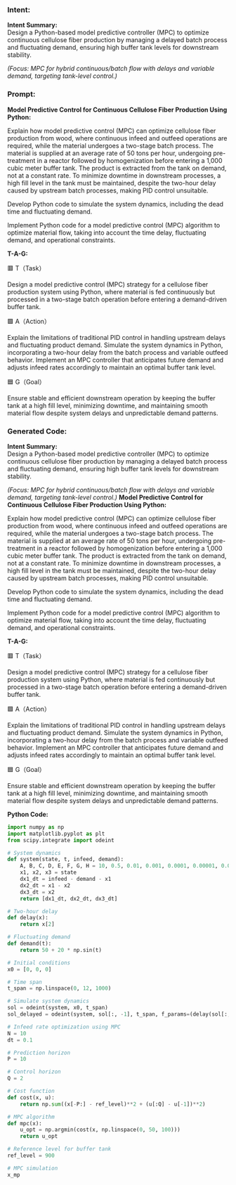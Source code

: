 ### Intent:
**Intent Summary:**  
Design a Python-based model predictive controller (MPC) to optimize continuous cellulose fiber production by managing a delayed batch process and fluctuating demand, ensuring high buffer tank levels for downstream stability.  

*(Focus: MPC for hybrid continuous/batch flow with delays and variable demand, targeting tank-level control.)*

### Prompt:
**Model Predictive Control for Continuous Cellulose Fiber Production Using Python:**

Explain how model predictive control (MPC) can optimize cellulose fiber production from wood, where continuous infeed and outfeed operations are required, while the material undergoes a two-stage batch process. The material is supplied at an average rate of 50 tons per hour, undergoing pre-treatment in a reactor followed by homogenization before entering a 1,000 cubic meter buffer tank. The product is extracted from the tank on demand, not at a constant rate. To minimize downtime in downstream processes, a high fill level in the tank must be maintained, despite the two-hour delay caused by upstream batch processes, making PID control unsuitable.

Develop Python code to simulate the system dynamics, including the dead time and fluctuating demand.

Implement Python code for a model predictive control (MPC) algorithm to optimize material flow, taking into account the time delay, fluctuating demand, and operational constraints.


**T-A-G:**

🟥 T（Task）

Design a model predictive control (MPC) strategy for a cellulose fiber production system using Python, where material is fed continuously but processed in a two-stage batch operation before entering a demand-driven buffer tank.

🟩 A（Action）

Explain the limitations of traditional PID control in handling upstream delays and fluctuating product demand. Simulate the system dynamics in Python, incorporating a two-hour delay from the batch process and variable outfeed behavior. Implement an MPC controller that anticipates future demand and adjusts infeed rates accordingly to maintain an optimal buffer tank level.

🟦 G（Goal）

Ensure stable and efficient downstream operation by keeping the buffer tank at a high fill level, minimizing downtime, and maintaining smooth material flow despite system delays and unpredictable demand patterns.

### Generated Code:
**Intent Summary:**  
Design a Python-based model predictive controller (MPC) to optimize continuous cellulose fiber production by managing a delayed batch process and fluctuating demand, ensuring high buffer tank levels for downstream stability.  

*(Focus: MPC for hybrid continuous/batch flow with delays and variable demand, targeting tank-level control.)*
**Model Predictive Control for Continuous Cellulose Fiber Production Using Python:**

Explain how model predictive control (MPC) can optimize cellulose fiber production from wood, where continuous infeed and outfeed operations are required, while the material undergoes a two-stage batch process. The material is supplied at an average rate of 50 tons per hour, undergoing pre-treatment in a reactor followed by homogenization before entering a 1,000 cubic meter buffer tank. The product is extracted from the tank on demand, not at a constant rate. To minimize downtime in downstream processes, a high fill level in the tank must be maintained, despite the two-hour delay caused by upstream batch processes, making PID control unsuitable.

Develop Python code to simulate the system dynamics, including the dead time and fluctuating demand.

Implement Python code for a model predictive control (MPC) algorithm to optimize material flow, taking into account the time delay, fluctuating demand, and operational constraints.


**T-A-G:**

🟥 T（Task）

Design a model predictive control (MPC) strategy for a cellulose fiber production system using Python, where material is fed continuously but processed in a two-stage batch operation before entering a demand-driven buffer tank.

🟩 A（Action）

Explain the limitations of traditional PID control in handling upstream delays and fluctuating product demand. Simulate the system dynamics in Python, incorporating a two-hour delay from the batch process and variable outfeed behavior. Implement an MPC controller that anticipates future demand and adjusts infeed rates accordingly to maintain an optimal buffer tank level.

🟦 G（Goal）

Ensure stable and efficient downstream operation by keeping the buffer tank at a high fill level, minimizing downtime, and maintaining smooth material flow despite system delays and unpredictable demand patterns.


**Python Code:**

```python
import numpy as np
import matplotlib.pyplot as plt
from scipy.integrate import odeint

# System dynamics
def system(state, t, infeed, demand):
    A, B, C, D, E, F, G, H = 10, 0.5, 0.01, 0.001, 0.0001, 0.00001, 0.000001, 0
    x1, x2, x3 = state
    dx1_dt = infeed - demand - x1
    dx2_dt = x1 - x2
    dx3_dt = x2
    return [dx1_dt, dx2_dt, dx3_dt]

# Two-hour delay
def delay(x):
    return x[2]

# Fluctuating demand
def demand(t):
    return 50 + 20 * np.sin(t)

# Initial conditions
x0 = [0, 0, 0]

# Time span
t_span = np.linspace(0, 12, 1000)

# Simulate system dynamics
sol = odeint(system, x0, t_span)
sol_delayed = odeint(system, sol[:, -1], t_span, f_params=(delay(sol[:, -1])))

# Infeed rate optimization using MPC
N = 10
dt = 0.1

# Prediction horizon
P = 10

# Control horizon
Q = 2

# Cost function
def cost(x, u):
    return np.sum((x[-P:] - ref_level)**2 + (u[:Q] - u[-1])**2)

# MPC algorithm
def mpc(x):
    u_opt = np.argmin(cost(x, np.linspace(0, 50, 100)))
    return u_opt

# Reference level for buffer tank
ref_level = 900

# MPC simulation
x_mp
